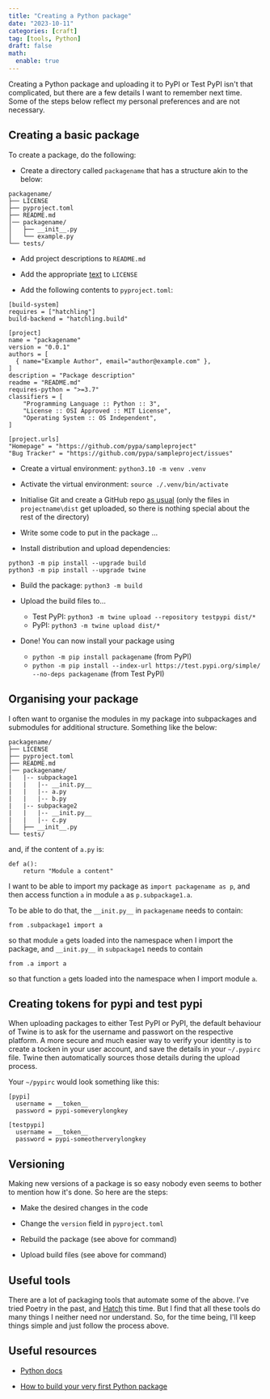 ```yaml
---
title: "Creating a Python package"
date: "2023-10-11"
categories: [craft]
tag: [tools, Python]
draft: false
math:
  enable: true
---
```


Creating a Python package and uploading it to PyPI or Test PyPI isn't that complicated, but there are a few details I want to remember next time. Some of the steps below reflect my personal preferences and are not necessary.


## Creating a basic package

To create a package, do the following:

- Create a directory called `packagename` that has a structure akin to the below:

```
packagename/
├── LICENSE
├── pyproject.toml
├── README.md
│── packagename/
│   ├── __init__.py
│   └── example.py
└── tests/
```

- Add project descriptions to `README.md`

- Add the appropriate [text](https://choosealicense.com) to `LICENSE`
  
- Add the following contents to `pyproject.toml`:

```{toml}
[build-system]
requires = ["hatchling"]
build-backend = "hatchling.build"

[project]
name = "packagename"
version = "0.0.1"
authors = [
  { name="Example Author", email="author@example.com" },
]
description = "Package description"
readme = "README.md"
requires-python = ">=3.7"
classifiers = [
    "Programming Language :: Python :: 3",
    "License :: OSI Approved :: MIT License",
    "Operating System :: OS Independent",
]

[project.urls]
"Homepage" = "https://github.com/pypa/sampleproject"
"Bug Tracker" = "https://github.com/pypa/sampleproject/issues"

```

- Create a virtual environment: `python3.10 -m venv .venv`

- Activate the virtual environment: `source ./.venv/bin/activate`

- Initialise Git and create a GitHub repo [as usual](https://fabiangunzinger.github.io/git/) (only the files in `projectname\dist` get uploaded, so there is nothing special about the rest of the directory)

- Write some code to put in the package ...

- Install distribution and upload dependencies:

```
python3 -m pip install --upgrade build
python3 -m pip install --upgrade twine
```

- Build the package: `python3 -m build`
  
- Upload the build files to...
  - Test PyPI: `python3 -m twine upload --repository testpypi dist/*`
  - PyPI: `python3 -m twine upload dist/*`

- Done! You can now install your package using

  - `python -m pip install packagename` (from PyPI)
  - `python -m pip install --index-url https://test.pypi.org/simple/ --no-deps packagename` (from Test PyPI)


## Organising your package

I often want to organise the modules in my package into subpackages and submodules for additional structure. Something like the below:

```
packagename/
├── LICENSE
├── pyproject.toml
├── README.md
│── packagename/
|   |-- subpackage1
|   |   |-- __init.py__
|   |   |-- a.py
|   |   |-- b.py
|   |-- subpackage2
|   |   |-- __init.py__
|   |   |-- c.py
│   ├── __init__.py
└── tests/
```

and, if the content of `a.py` is:

```{python}
def a():
    return "Module a content"
```

I want to be able to import my package as `import packagename as p`, and then access function `a` in module `a` as `p.subpackage1.a`.

To be able to do that, the `__init.py__` in `packagename` needs to contain:

```{python}
from .subpackage1 import a
```

so that module `a` gets loaded into the namespace when I import the package, and `__init.py__` in `subpackage1` needs to contain

```{python}
from .a import a
```

so that function `a` gets loaded into the namespace when I import module `a`.


## Creating tokens for pypi and test pypi

When uploading packages to either Test PyPI or PyPI, the default behaviour of Twine is to ask for the username and passwort on the respective platform. A more secure and much easier way to verify your identity is to create a tocken in your user account, and save the details in your `~/.pypirc` file. Twine then automatically sources those details during the upload process.

Your `~/pypirc` would look something like this:

```
[pypi]
  username = __token__
  password = pypi-someverylongkey

[testpypi]
  username = __token__
  password = pypi-someotherverylongkey
```


## Versioning

Making new versions of a package is so easy nobody even seems to bother to mention how it's done. So here are the steps:

- Make the desired changes in the code

- Change the `version` field in `pyproject.toml`

- Rebuild the package (see above for command)

- Upload build files (see above for command)


## Useful tools

There are a lot of packaging tools that automate some of the above. I've tried Poetry in the past, and [Hatch](https://hatch.pypa.io/latest/) this time. But I find that all these tools do many things I neither need nor understand. So, for the time being, I'll keep things simple and just follow the process above.


## Useful resources

- [Python docs](https://packaging.python.org/en/latest/tutorials/packaging-projects/)

- [How to build your very first Python package](https://www.freecodecamp.org/news/build-your-first-python-package/)